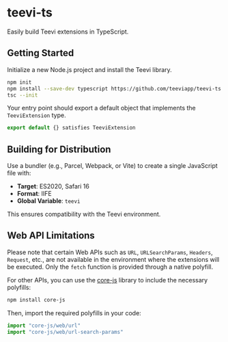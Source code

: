# teevi-ts

Easily build Teevi extensions in TypeScript.

## Getting Started

Initialize a new Node.js project and install the Teevi library.

```bash
npm init
npm install --save-dev typescript https://github.com/teeviapp/teevi-ts
tsc --init
```

Your entry point should export a default object that implements the `TeeviExtension` type.

```typescript
export default {} satisfies TeeviExtension
```

## Building for Distribution

Use a bundler (e.g., Parcel, Webpack, or Vite) to create a single JavaScript file with:

- **Target**: ES2020, Safari 16
- **Format**: IIFE
- **Global Variable**: `teevi`

This ensures compatibility with the Teevi environment.

## Web API Limitations

Please note that certain Web APIs such as `URL`, `URLSearchParams`, `Headers`, `Request`, etc., are not available in the environment where the extensions will be executed. Only the `fetch` function is provided through a native polyfill.

For other APIs, you can use the [core-js](https://github.com/zloirock/core-js) library to include the necessary polyfills:

```bash
npm install core-js
```

Then, import the required polyfills in your code:

```typescript
import "core-js/web/url"
import "core-js/web/url-search-params"
```
